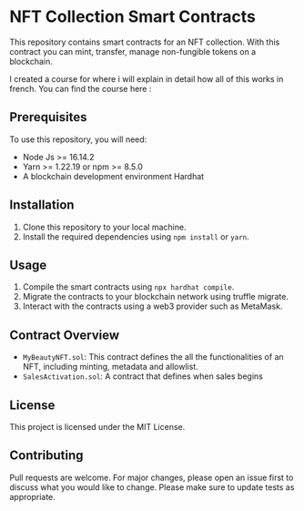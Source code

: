 # **NFT Collection Smart Contracts**

This repository contains smart contracts for an NFT collection. With this contract you can mint, transfer, manage non-fungible tokens on a blockchain.

I created a course for where i will explain in detail how all of this works in french. You can find the course here :

## **Prerequisites**

To use this repository, you will need:

-   Node Js >= 16.14.2
-   Yarn >= 1.22.19 or npm >= 8.5.0
-   A blockchain development environment Hardhat

## **Installation**

1. Clone this repository to your local machine.
2. Install the required dependencies using `npm install` or `yarn`.

## **Usage**

1. Compile the smart contracts using `npx hardhat compile`.
2. Migrate the contracts to your blockchain network using truffle migrate.
3. Interact with the contracts using a web3 provider such as MetaMask.

## **Contract Overview**

-   `MyBeautyNFT.sol`: This contract defines the all the functionalities of an NFT, including minting, metadata and allowlist.
-   `SalesActivation.sol`: A contract that defines when sales begins

## **License**

This project is licensed under the MIT License.

## **Contributing**

Pull requests are welcome. For major changes, please open an issue first to discuss what you would like to change. Please make sure to update tests as appropriate.
